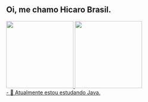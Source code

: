 ## Oi, me chamo Hicaro Brasil.
<div>
 <a href="https://github.com/brasilhicaro">
 <img height="180em" src="https://github-readme-stats.vercel.app/api?username=brasilhicaro&show_icons=true&theme=tokyonight&include_all_commits=true&count_private=true"/>
 <img height="180em" src="https://github-readme-stats.vercel.app/api/top-langs/?username=brasilhicaro&layout=compact&langs_count=7&theme=tokyonight"/>
</div>
- 🌱 Atualmente estou estudando Java.
